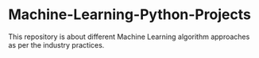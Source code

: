 # Machine-Learning-Python-Projects

This repository is about different Machine Learning algorithm approaches as per the industry practices.
